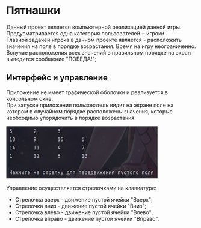 ﻿# Пятнашки

Данный проект является компьютерной реализацией данной игры.
<br />Предусматривается одна категория пользователей ‒ игроки.
<br />Главной задачей игрока в данном проекте является - расположить
значения на поле в порядке возрастания. Время на игру неограниченно.
<br />Вслучае расположения всех значений в правильном порядке на экран
выведится сообщение "ПОБЕДА!";

## Интерфейс и управление

Приложение не имеет графической оболочки и реализуется в
консольном окне.
<br />При запуске приложения пользователь видит на экране поле на
котором в случайном порядке расположены значения, которые необходимо
упорядочить в порядке возрастания.

![./files/start.png](./files/start.png)

Управление осуществляется стрелочками на клавиатуре:

- Стрелочка вверх - движение пустой ячейки "Вверх";
- Стрелочка вниз - движение пустой ячейки "Вниз";
- Стрелочка влево - движение пустой ячейки "Влево";
- Стрелочка вправо - движение пустой ячейки "Вправо".